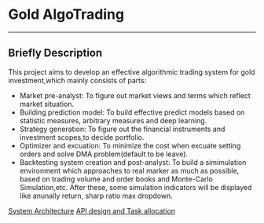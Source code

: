 # Gold AlgoTrading
---
## Briefly Description

This project aims to develop an effective algorithmic trading system for gold investment,which mainly consists of parts:
- Market pre-analyst: To figure out market views and terms which reflect market situation.
- Building prediction model: To build effective predict models based on statistic measures, arbitrary measures and deep learning.
- Strategy generation: To figure out the financial instruments and investment scopes,to decide portfolio.
- Optimizer and excuation: To minimize the cost when excuate setting orders and solve DMA problem(default to be leave).
- Backtesting system creation and post-analyst: To build a simimulation environment which approaches to real marker as much as possible, based on trading volume and order books and Monte-Carlo Simulation,etc. After these, some simulation indicators will be displayed like anunally return, sharp ratio max dropdown.

[System Architecture](https://docs.google.com/drawings/d/1UzfI9bxIHDQfXM2cdEDrCAjwfsZ7_6U3aJn5b-ZnHuM/edit)
[API design and Task allocation](https://drive.google.com/drive/folders/1xiVyxGQZcEp3jHG8WLOCS8qQFvwQvi4X)

